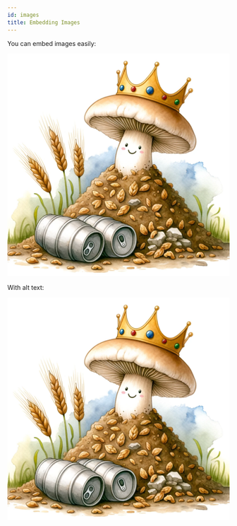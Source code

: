 ```yaml
---
id: images
title: Embedding Images
---
```


You can embed images easily:

![Fungi Image](/img/happy-shroom.png)

With alt text:

![This is the alt text](/img/happy-shroom.png)
